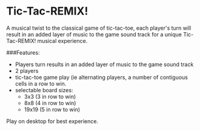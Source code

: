 # Tic-Tac-REMIX!

A musical twist to the classical game of tic-tac-toe, each player's turn will result in an added layer of music to the game sound track for a unique Tic-Tac-REMIX! musical experience.

###Features:
- Players turn results in an added layer of music to the game sound track
- 2 players
- tic-tac-toe game play (ie alternating players, a number of contiguous cells in a row to win.
- selectable board sizes:
  - 3x3 (3 in row to win)
  - 8x8 (4 in row to win)
  - 19x19 (5 in row to win)
  

Play on desktop for best experience.